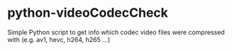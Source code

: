 # python-videoCodecCheck
Simple Python script to get info which codec video files were compressed with (e.g. av1, hevc, h264, h265 ...)
